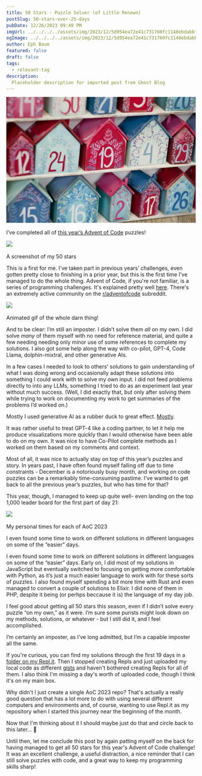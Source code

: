 ```yaml
---
title: 50 Stars - Puzzle Solver (of Little Renown)
postSlug: 50-stars-over-25-days
pubDate: 12/26/2023 09:49 PM
imgUrl: ../../../../assets/img/2023/12/5d954ea72e41c731760fc1148ebdabbf0a256fc1.jpeg
ogImage: ../../../../assets/img/2023/12/5d954ea72e41c731760fc1148ebdabbf0a256fc1.jpeg
author: Eph Baum
featured: false
draft: false
tags:
  - relevant-tag
description:
  Placeholder description for imported post from Ghost Blog
---
```


![Featured Image](../../../../assets/img/2023/12/5d954ea72e41c731760fc1148ebdabbf0a256fc1.jpeg)

I’ve completed all of [this year’s Advent of Code](https://adventofcode.com/2023/) puzzles!

![](__GHOST_URL__/content/images/2023/12/Screenshot-2023-12-26-212345.png)

A screenshot of my 50 stars

This is a first for me. I’ve taken part in previous years’ challenges, even gotten pretty close to finishing in a prior year, but this is the first time I’ve managed to do the whole thing. Advent of Code, if you're not familiar, is a series of programming challenges. It's explained pretty well [here](https://adventofcode.com/2023/about). There's an extremely active community on the [r/adventofcode](https://www.reddit.com/r/adventofcode/) subreddit.

![](__GHOST_URL__/content/images/2023/12/aoc-complete.gif)

Animated gif of the whole darn thing!

And to be clear: I’m still an imposter. I didn’t solve them _all_ on my own. I did solve _many_ of them myself with no need for reference material, and quite a few needing needing only minor use of some references to complete my solutions. I also got some help along the way with co-pilot, GPT-4, Code Llama, dolphin-mixtral, and other generative AIs.

In a few cases I needed to look to others’ solutions to gain understanding of what I was doing wrong and occasionally adapt these solutions into something I could work with to solve my own input. I did not feed problems directly to into any LLMs, something I tried to do as an experiment last year without much success. (Well, I did exactly that, but only after solving them while trying to work on documenting my work to get summaries of the problems I’d worked on.)

Mostly I used generative AI as a rubber duck to great effect. [Mostly](__GHOST_URL__/dont-trust-ai-an-advent-of-code-tale/).

It was rather useful to treat GPT-4 like a coding partner, to let it help me produce visualizations more quickly than I would otherwise have been able to do on my own. It was nice to have Co-Pilot complete methods as I worked on them based on my comments and context.

Most of all, it was nice to actually stay on top of this year’s puzzles and story. In years past, I have often found myself falling off due to time constraints - December is a notoriously busy month, and working on code puzzles can be a remarkably time-consuming pastime. I’ve wanted to get back to all the previous year’s puzzles, but who has time for that?

This year, though, I managed to keep up quite well- even landing on the top 1,000 leader board for the first part of day 21:

![](__GHOST_URL__/content/images/2023/12/Screenshot-2023-12-26-213721.png)

My personal times for each of AoC 2023

I even found some time to work on different solutions in different languages on some of the “easier” days.

I even found some time to work on different solutions in different languages on some of the “easier” days. Early on, I did most of my solutions in JavaScript but eventually switched to focusing on getting more comfortable with Python, as it’s just a much easier language to work with for these sorts of puzzles. I also found myself spending a bit more time with Rust and even managed to convert a couple of solutions to Elixir. I did none of them in PHP, despite it being (or perhps beccause it is) the language of my day job.

I feel good about getting all 50 stars this season, even if I didn’t solve every puzzle “on my own,” as it were. I’m sure some purists might look down on my methods, solutions, or whatever - but I still did it, and I feel accomplished.

I’m certainly an imposter, as I’ve long admitted, but I’m a capable imposter all the same.

If you're curious, you can find my solutions through the first 19 days in a [folder on my Repl.it](https://replit.com/@ephbaum?path=folder/Advent%20of%20Code%202023). Then I stopped creating Repls and just uploaded my local code as different [gists](https://gist.github.com/ephbaum) and haven't bothered creating Repls for all of them. I also think I'm missing a day's worth of uploaded code, though I think it's on my main box.

Why didn't I just create a single AoC 2023 repo? That's actually a really good question that has a lot more to do with using several different computers and environments and, of course, wanting to use Repl.it as my repository when I started this journey near the beginning of the month.

Now that I'm thinking about it I should maybe just do that and circle back to this later... 🤔

Until then, let me conclude this post by again patting myself on the back for having managed to get all 50 stars for this year's Advent of Code challenge! It was an excellent challenge, a useful distraction, a nice reminder that I can still solve puzzles with code, and a great way to keep my programming skills sharp!
